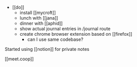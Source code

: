 -	[[do]]
	-	install [[mycroft]]
	-	lunch with [[jana]]
	-	dinner with [[aphid]]
	-	show actual journal entries in /journal route
	-	create chrome browser extension based on [[firefox]]
		-	can I use same codebase?

Started using [[notion]] for private notes

[[meet.coop]]


